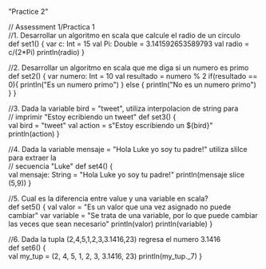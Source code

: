 "Practice 2"  

// Assessment 1/Practica 1  
//1. Desarrollar un algoritmo en scala que calcule el radio de un circulo  
def set1() {
    var c: Int = 15
    val Pi: Double = 3.141592653589793
    val radio = c/(2*Pi)
    println(radio)
}

//2. Desarrollar un algoritmo en scala que me diga si un numero es primo  
def set2() {
    var numero: Int = 10
    val resultado = numero % 2
    if(resultado == 0){
        println("Es un numero primo")
    }
    else {
        println("No es un numero primo")
    }
}

//3. Dada la variable bird = "tweet", utiliza interpolacion de string para  
//   imprimir "Estoy ecribiendo un tweet"
def set3() {    
    val bird = "tweet"
    val action = s"Estoy escribiendo un ${bird}"
    println(action)
}

//4. Dada la variable mensaje = "Hola Luke yo soy tu padre!" utiliza slilce para extraer la  
//   secuencia "Luke"
def set4() {    
    val mensaje: String = "Hola Luke yo soy tu padre!"
    println(mensaje slice (5,9))
}

//5. Cual es la diferencia entre value y una variable en scala?  
def set5() {
    val valor = "Es un valor que una vez asignado no puede cambiar"
    var variable = "Se trata de una variable, por lo que puede cambiar las veces que sean necesario"
    println(valor)
    println(variable)
}

//6. Dada la tupla (2,4,5,1,2,3,3.1416,23) regresa el numero 3.1416  
def set6() {    
    val my_tup = (2, 4, 5, 1, 2, 3, 3.1416, 23)
    println(my_tup._7)
}